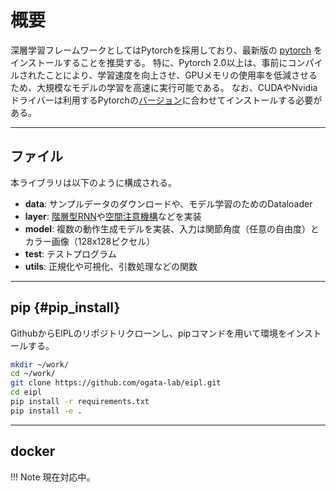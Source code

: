 # 概要

深層学習フレームワークとしてはPytorchを採用しており、最新版の [pytorch](https://pytorch.org/get-started/locally/) をインストールすることを推奨する。
特に、Pytorch 2.0以上は、事前にコンパイルされたことにより、学習速度を向上させ、GPUメモリの使用率を低減させるため、大規模なモデルの学習を高速に実行可能である。
なお、CUDAやNvidiaドライバーは利用するPytorchの[バージョン](https://pytorch.org/get-started/previous-versions/)に合わせてインストールする必要がある。

----
## ファイル
本ライブラリは以下のように構成される。

- **data**: サンプルデータのダウンロードや、モデル学習のためのDataloader
- **layer**: [階層型RNN](../zoo/MTRNN.md)や[空間注意機構](../model/SARNN.md#spatial_softmax)などを実装
- **model**: 複数の動作生成モデルを実装、入力は関節角度（任意の自由度）とカラー画像（128x128ピクセル）
- **test**: テストプログラム
- **utils**: 正規化や可視化、引数処理などの関数

----
## pip {#pip_install}

GithubからEIPLのリポジトリクローンし、pipコマンドを用いて環境をインストールする。

```bash linenums="1"
mkdir ~/work/
cd ~/work/
git clone https://github.com/ogata-lab/eipl.git
cd eipl
pip install -r requirements.txt
pip install -e .
```

----
## docker

!!! Note
    現在対応中。